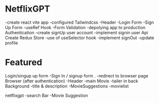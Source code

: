 # NetflixGPT

-create react vite app
-configured Tailwindcss 
-Header
-Login Form
-Sign Up Form
-useRef Hook
-Form Validation
-depolying app to production
Authentication
-create signUp user account
-implement signin user Api
Create Redux Store
-use of useSelector hook
-implement signOut
-update profile


# Featured
Login/singup up form
 -Sign In / signup form .
 -redirect to browser page
Browser (after authentication)
 -Header
 -main Movie
  -tailer in back Background
  -title & description
  -MovieSuggestions
  -movielist

  netflixgpt
    -search Bar 
    -Movie Suggestion

